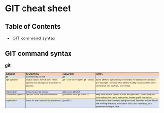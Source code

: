 # GIT cheat sheet

## Table of Contents

* [GIT command syntax](#git_command_syntax)


## GIT command syntax

**git <git-options> <command> <command-options> <operands>**

 <p align="center">
	<img src="static/images/git_command_notes.PNG">
 </p>	 


